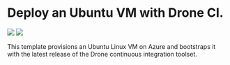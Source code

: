 # Deploy an Ubuntu VM with Drone CI.

<a href="https://portal.azure.com/#create/Microsoft.Template/uri/https%3A%2F%2Fraw.githubusercontent.com%2FTVDKoni%2Fazure-quickstart-templates%2Fmaster%2Fdrone-ubuntu-vm%2Fazuredeploy.json" target="_blank"><img src="http://azuredeploy.net/deploybutton.png"/></a>
<a href="http://armviz.io/#/?load=https%3A%2F%2Fraw.githubusercontent.com%2FTVDKoni%2Fazure-quickstart-templates%2Fmaster%2Fdrone-ubuntu-vm%2Fazuredeploy.json" target="_blank">
    <img src="http://armviz.io/visualizebutton.png"/>
</a>

This template provisions an Ubuntu Linux VM on Azure and bootstraps it with the latest release of the Drone continuous integration toolset.
